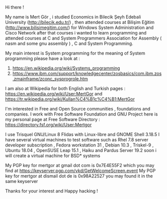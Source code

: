 Hi there !

My name is Mert Gör , i studied Economics in Bilecik Şeyh Edebali University (http://bilecik.edu.tr/) , then attended courses at Bilişim Eğitim (http://www.bilisimegitim.com/) for Windows System Administration and Cisco Network after that courses i wanted to learn programming and attended courses at C and System Programmers Association for Assembly ( nasm and some gnu assembly ) , C and System Programming.

My main interest is System programming for the meaning of System programming please have a look at :

1) https://en.wikipedia.org/wiki/Systems_programming
2) https://www.ibm.com/support/knowledgecenter/zosbasics/com.ibm.zos.zmainframe/zconc_sysprogrole.htm

I am also at Wikipedia for both English and Turkish pages : https://en.wikipedia.org/wiki/User:MertGor and https://tr.wikipedia.org/wiki/Kullan%C4%B1c%C4%B1:MertGor

I'm interested in Free and Open Source communities , foundations and companies. I work with Free Software Foundation and GNU Project here is my personal page at Free Software Directory : https://directory.fsf.org/wiki/User:Mertgor

I use Trisquel GNU/Linux 8 Flidas with Linux-libre and GNOME Shell 3.18.5 I have several virtual machines to test software such as Rhel 7.8 server developer subscription , Fedora workstation 31 , Debian 10.3 , Triskel-9 , Ubuntu 18.04 , OpenSUSE Leap 15.1 , Haiku and Pardus Server 19.2 soon i will create a virtual machine for BSD* systems

My PGP key for mertgor at gmail dot com is 0x7E4E55F2 which you may find at https://keyserver.pgp.com/vkd/GetWelcomeScreen.event
My PGP key for mertgor at dismail dot de is 0x98A22527 you may found it in the same keyserver

Thanks for your interest and Happy hacking ! 


